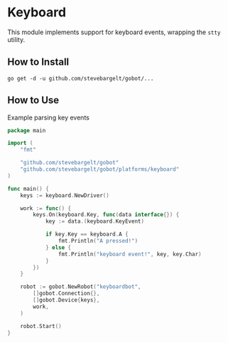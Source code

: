 # Keyboard

This module implements support for keyboard events, wrapping the `stty` utility.

## How to Install

```
go get -d -u github.com/stevebargelt/gobot/...
```

## How to Use

Example parsing key events

```go
package main

import (
	"fmt"

	"github.com/stevebargelt/gobot"
	"github.com/stevebargelt/gobot/platforms/keyboard"
)

func main() {
	keys := keyboard.NewDriver()

	work := func() {
		keys.On(keyboard.Key, func(data interface{}) {
			key := data.(keyboard.KeyEvent)

			if key.Key == keyboard.A {
				fmt.Println("A pressed!")
			} else {
				fmt.Println("keyboard event!", key, key.Char)
			}
		})
	}

	robot := gobot.NewRobot("keyboardbot",
		[]gobot.Connection{},
		[]gobot.Device{keys},
		work,
	)

	robot.Start()
}
```
